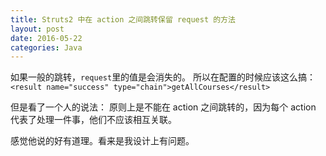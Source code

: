 ```yaml
---
title: Struts2 中在 action 之间跳转保留 request 的方法
layout: post
date: 2016-05-22
categories: Java
---
```


如果一般的跳转，`request`里的值是会消失的。
所以在配置的时候应该这么搞：
`<result name="success" type="chain">getAllCourses</result>`

但是看了一个人的说法：
原则上是不能在 action 之间跳转的，因为每个 action 代表了处理一件事，他们不应该相互关联。

感觉他说的好有道理。看来是我设计上有问题。


